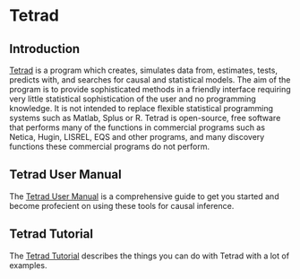 # Tetrad

## Introduction

[Tetrad](http://www.phil.cmu.edu/tetrad/index.html) is a program which creates, simulates data from, estimates, tests, predicts with, and searches for causal and statistical models. The aim of the program is to provide sophisticated methods in a friendly interface requiring very little statistical sophistication of the user and no programming knowledge. It is not intended to replace flexible statistical programming systems such as Matlab, Splus or R. Tetrad is open-source, free software that performs many of the functions in commercial programs such as Netica, Hugin, LISREL, EQS and other programs, and many discovery functions these commercial programs do not perform.

## Tetrad User Manual

The [Tetrad User Manual](http://cmu-phil.github.io/tetrad/manual/) is a comprehensive guide to get you started and become profecient on using these tools for causal inference.

## Tetrad Tutorial

The [Tetrad Tutorial](https://rawgit.com/cmu-phil/tetrad/development/tetrad-gui/src/main/resources/resources/javahelp/manual/tetrad_tutorial.html) describes the things you can do with Tetrad with a lot of examples.